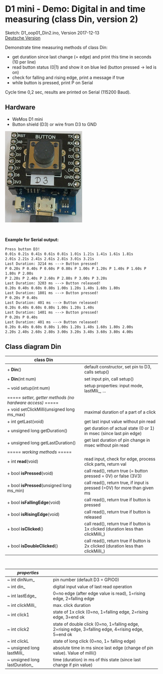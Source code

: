 # D1 mini - Demo: Digital in and time measuring (class Din, version 2)
Sketch: D1_oop01_Din2.ino, Version 2017-12-13   
[Deutsche Version](./LIESMICH.md "Deutsche Version")   

Demonstrate time measuring methods of class Din:   
* get duration since last change (= edge) and print this time in seconds (10 per line)
* read button status (0|1) and show it on blue led (button pressed -> led is on)
* check for falling and rising edge, print a message if true
* while button is pressed, print P on Serial   

Cycle time 0,2 sec, results are printed on Serial (115200 Baud).

## Hardware
* WeMos D1 mini
* Button shield (D3) or wire from D3 to GND

![Image: D1mini with button shield](./images/D1_buttonD3neu.png "D1mini with button shield")

&nbsp;

**Example for Serial output:**
```
Press button D3!
0.01s 0.21s 0.41s 0.61s 0.81s 1.01s 1.21s 1.41s 1.61s 1.81s 
2.01s 2.21s 2.41s 2.61s 2.81s 3.01s 3.21s 
Last Duration: 3214 ms ---> Button pressed!
P 0.20s P 0.40s P 0.60s P 0.80s P 1.00s P 1.20s P 1.40s P 1.60s P 1.80s P 2.00s 
P 2.20s P 2.40s P 2.60s P 2.80s P 3.00s P 3.20s 
Last Duration: 3203 ms ---> Button released!
0.20s 0.40s 0.60s 0.80s 1.00s 1.20s 1.40s 1.60s 1.80s 
Last Duration: 1801 ms ---> Button pressed!
P 0.20s P 0.40s 
Last Duration: 401 ms ---> Button released!
0.20s 0.40s 0.60s 0.80s 1.00s 1.20s 1.40s 
Last Duration: 1401 ms ---> Button pressed!
P 0.20s P 0.40s 
Last Duration: 401 ms ---> Button released!
0.20s 0.40s 0.60s 0.80s 1.00s 1.20s 1.40s 1.60s 1.80s 2.00s 
2.20s 2.40s 2.60s 2.80s 3.00s 3.20s 3.40s 3.60s 3.80s 4.00s
```

## Class diagram Din
| class Din                     |                                               |
| ----------------------------- | --------------------------------------------- |
| + __Din__()                   | default constructor, set pin to D3, calls setup() |
| + __Din__(int num)            | set input pin, call setup()                   |
| ~ void setup(int num)         | setup properties: input mode, lastMlli_, ...  |
| ===== *setter, getter methods (no hardware access)* ===== |                   |
| + void setClickMilli(unsigned long ms_max) | maximal duration of a part of a click |
| + int  getLast(void)          | get last input value without pin read         |
| + unsigned long getDuration() | get duration of actual state (0 or 1) in msec (since last pin edge) |
| + unsigned long getLastDuration() | get last duration of pin change in msec without pin read |
| ===== *working methods* ===== |                   |
| + int  __read__(void)         | read input, check for edge, process click parts, return val    |
| + bool __isPressed__(void)    | call read(), return true (= button pressed = 0V) or false (3V3) |
| + bool __isPressed__(unsigned long ms_min) | call read(), return true, if input is pressed (=0V) for more than given ms |
| + bool __isFallingEdge__(void)| call read(), return true if button is pressed  |
| + bool __isRisingEdge__(void) | call read(), return true if button is released |
| + bool __isClicked__()        | call read(), return true if button is 1x clicked (duration less than clickMilli_) |
| + bool __isDoubleClicked__()  | call read(), return true if button is 2x clicked (duration less than clickMilli_) |

&nbsp;

|  *properties*                 |                                            |
| ----------------------------- | ------------------------------------------ |
| ~ int dinNum_                 | pin number (default D3 = GPIO0)            |
| ~ int din_                    | digital input value of last read operation |
| ~ int lastEdge_               | 0=no edge (after edge value is read), 1=rising edge, 2=falling edge |
| ~ int clickMilli_             | max. click duration |
| ~ int click1                  | state of 1x click (0=no, 1=falling edge, 2=rising edge, 3=end ok |
| ~ int click2                  | state of double click (0=no, 1=falling edge, 2=rising edge, 3=falling edge, 4=rising edge, 5=end ok |
| ~ int clickL                  | state of long click (0=no, 1= falling edge) |
| ~ unsigned long lastMilli_    | absolute time in ms since last edge (change of pin value). Value of milli() |
| ~ unsigned long lastDuration_ | time (duration) in ms of this state (since last change if pin value) | 
  